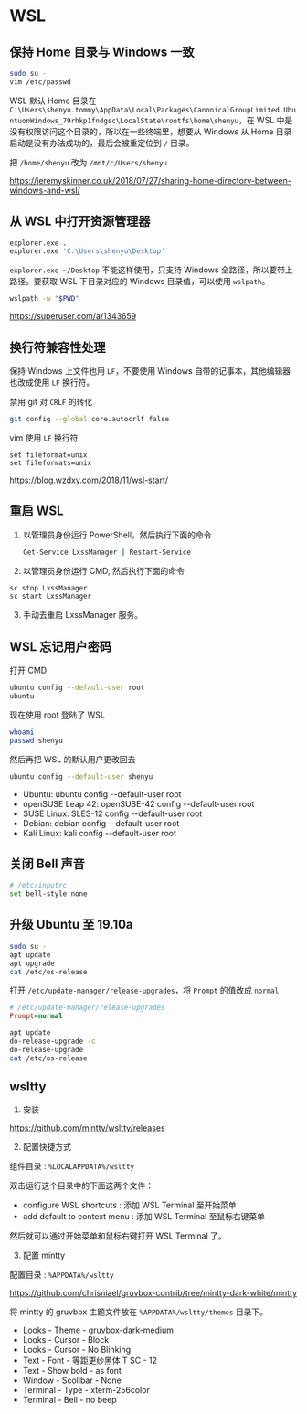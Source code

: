 # WSL


## 保持 Home 目录与 Windows 一致

```bash
sudo su -
vim /etc/passwd
```

WSL 默认 Home 目录在 `C:\Users\shenyu.tommy\AppData\Local\Packages\CanonicalGroupLimited.UbuntuonWindows_79rhkp1fndgsc\LocalState\rootfs\home\shenyu`，在 WSL 中是没有权限访问这个目录的，所以在一些终端里，想要从 Windows 从 Home 目录启动是没有办法成功的，最后会被重定位到 `/` 目录。

把 `/home/shenyu` 改为 `/mnt/c/Users/shenyu`

https://jeremyskinner.co.uk/2018/07/27/sharing-home-directory-between-windows-and-wsl/

## 从 WSL 中打开资源管理器

```bash
explorer.exe .
explorer.exe 'C:\Users\shenyu\Desktop'
```
`explorer.exe ~/Desktop`  不能这样使用，只支持 Windows 全路径，所以要带上路径。要获取 WSL 下目录对应的 Windows 目录值，可以使用 `wslpath`。

```bash
wslpath -w "$PWD"
```

https://superuser.com/a/1343659


## 换行符兼容性处理

保持 Windows 上文件也用 `LF`，不要使用 Windows 自带的记事本，其他编辑器也改成使用 `LF` 换行符。

禁用 git 对 `CRLF` 的转化

```bash
git config --global core.autocrlf false
```

vim 使用 `LF` 换行符

```vim
set fileformat=unix
set fileformats=unix
```

https://blog.wzdxy.com/2018/11/wsl-start/

## 重启 WSL

1. 以管理员身份运行 PowerShell，然后执行下面的命令

   ```cmd
   Get-Service LxssManager | Restart-Service
   ```

2. 以管理员身份运行 CMD, 然后执行下面的命令

  ```cmd
  sc stop LxssManager
  sc start LxssManager
  ```

3. 手动去重启 LxssManager 服务。

## WSL 忘记用户密码

打开 CMD

```cmd
ubuntu config --default-user root
ubuntu
```

现在使用 root 登陆了 WSL

```bash
whoami
passwd shenyu
```

然后再把 WSL 的默认用户更改回去

```cmd
ubuntu config --default-user shenyu
```

* Ubuntu: ubuntu config --default-user root
* openSUSE Leap 42: openSUSE-42 config --default-user root
* SUSE Linux: SLES-12 config --default-user root
* Debian: debian config --default-user root
* Kali Linux: kali config --default-user root

## 关闭 Bell 声音

```bash
# /etc/inputrc
set bell-style none
```

## 升级 Ubuntu 至 19.10a

```bash
sudo su -
apt update
apt upgrade
cat /etc/os-release
```

打开 `/etc/update-manager/release-upgrades`，将 `Prompt` 的值改成 `normal`

```cfg
# /etc/update-manager/release-upgrades
Prompt=normal
```

```bash
apt update
do-release-upgrade -c
do-release-upgrade
cat /etc/os-release
```

## wsltty

1. 安装

https://github.com/mintty/wsltty/releases

2. 配置快捷方式

组件目录 : `%LOCALAPPDATA%/wsltty`

双击运行这个目录中的下面这两个文件：

* configure WSL shortcuts : 添加 WSL Terminal 至开始菜单
* add default to context menu : 添加 WSL Terminal 至鼠标右键菜单

然后就可以通过开始菜单和鼠标右键打开 WSL Terminal 了。

3. 配置 mintty

配置目录 : `%APPDATA%/wsltty`

https://github.com/chrisniael/gruvbox-contrib/tree/mintty-dark-white/mintty

将 mintty 的 gruvbox 主题文件放在 `%APPDATA%/wsltty/themes` 目录下。

* Looks - Theme - gruvbox-dark-medium
* Looks - Cursor - Block
* Looks - Cursor - No Blinking
* Text - Font - 等距更纱黑体 T SC - 12
* Text - Show bold - as font
* Window - Scollbar - None
* Terminal - Type - xterm-256color
* Terminal - Bell - no beep
